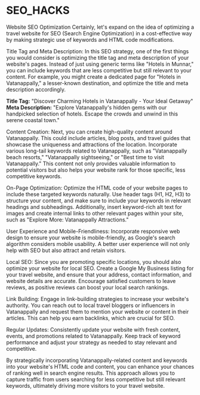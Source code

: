 # SEO_HACKS
Website SEO Optimization
Certainly, let's expand on the idea of optimizing a travel website for SEO (Search Engine Optimization) in a cost-effective way by making strategic use of keywords and HTML code modifications.

Title Tag and Meta Description:
In this SEO strategy, one of the first things you would consider is optimizing the title tag and meta description of your website's pages. Instead of just using generic terms like "Hotels in Munnar," you can include keywords that are less competitive but still relevant to your content. For example, you might create a dedicated page for "Hotels in Vatanappally," a lesser-known destination, and optimize the title and meta description accordingly.

**Title Tag:** "Discover Charming Hotels in Vatanappally - Your Ideal Getaway"
**Meta Description:** "Explore Vatanappally's hidden gems with our handpicked selection of hotels. Escape the crowds and unwind in this serene coastal town."

Content Creation:
Next, you can create high-quality content around Vatanappally. This could include articles, blog posts, and travel guides that showcase the uniqueness and attractions of the location. Incorporate various long-tail keywords related to Vatanappally, such as "Vatanappally beach resorts," "Vatanappally sightseeing," or "Best time to visit Vatanappally." This content not only provides valuable information to potential visitors but also helps your website rank for those specific, less competitive keywords.

On-Page Optimization:
Optimize the HTML code of your website pages to include these targeted keywords naturally. Use header tags (H1, H2, H3) to structure your content, and make sure to include your keywords in relevant headings and subheadings. Additionally, insert keyword-rich alt text for images and create internal links to other relevant pages within your site, such as "Explore More: Vatanappally Attractions."

User Experience and Mobile-Friendliness:
Incorporate responsive web design to ensure your website is mobile-friendly, as Google's search algorithm considers mobile usability. A better user experience will not only help with SEO but also attract and retain visitors.

Local SEO:
Since you are promoting specific locations, you should also optimize your website for local SEO. Create a Google My Business listing for your travel website, and ensure that your address, contact information, and website details are accurate. Encourage satisfied customers to leave reviews, as positive reviews can boost your local search rankings.

Link Building:
Engage in link-building strategies to increase your website's authority. You can reach out to local travel bloggers or influencers in Vatanappally and request them to mention your website or content in their articles. This can help you earn backlinks, which are crucial for SEO.

Regular Updates:
Consistently update your website with fresh content, events, and promotions related to Vatanappally. Keep track of keyword performance and adjust your strategy as needed to stay relevant and competitive.

By strategically incorporating Vatanappally-related content and keywords into your website's HTML code and content, you can enhance your chances of ranking well in search engine results. This approach allows you to capture traffic from users searching for less competitive but still relevant keywords, ultimately driving more visitors to your travel website.
